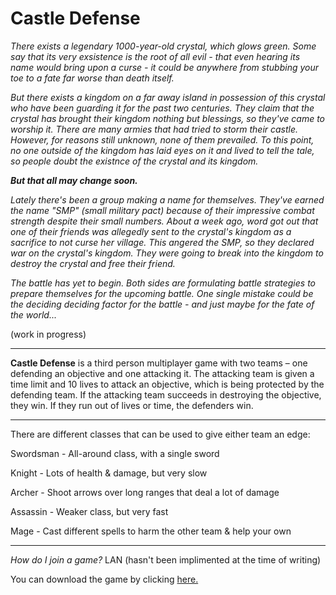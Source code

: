 # Castle Defense

_There exists a legendary 1000-year-old crystal, which glows green. Some say that its very exsistence is the root of all evil - that even hearing its name would bring upon a curse - it could be anywhere from stubbing your toe to a fate far worse than death itself._

_But there exists a kingdom on a far away island in possession of this crystal who have been guarding it for the past two centuries. They claim that the crystal has brought their kingdom nothing but blessings, so they've came to worship it. There are many armies that had tried to storm their castle. However, for reasons still unknown, none of them prevailed. To this point, no one outside of the kingdom has laid eyes on it and lived to tell the tale, so people doubt the existnce of the crystal and its kingdom._

_**But that all may change soon.**_

_Lately there's been a group making a name for themselves. They've earned the name "SMP" (small military pact) because of their impressive combat strength despite their small numbers. About a week ago, word got out that one of their friends was allegedly sent to the crystal's kingdom as a sacrifice to not curse her village. This angered the SMP, so they declared war on the crystal's kingdom. They were going to break into the kingdom to destroy the crystal and free their friend._

_The battle has yet to begin. Both sides are formulating battle strategies to prepare themselves for the upcoming battle. One single mistake could be the deciding deciding factor for the battle - and just maybe for the fate of the world..._

(work in progress)

----

**Castle Defense** is a third person multiplayer game with two teams – one defending an objective and one attacking it. The attacking team is given a time limit and 10 lives to attack an objective, which is being protected by the defending team. If the attacking team succeeds in destroying the objective, they win. If they run out of lives or time, the defenders win. 

---------------------------------------------------

There are different classes that can be used to give either team an edge:


Swordsman - All-around class, with a single sword

Knight - Lots of health & damage, but very slow

Archer - Shoot arrows over long ranges that deal a lot of damage

Assassin - Weaker class, but very fast

Mage - Cast different spells to harm the other team & help your own

-----------

_How do I join a game?_
LAN (hasn't been implimented at the time of writing)

You can download the game by clicking [here.](https://github.com/castledefensegame/castle-defense/releases)
